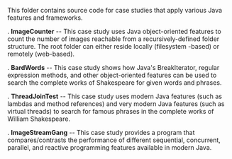 This folder contains source code for case studies that apply various
Java features and frameworks.

. **ImageCounter** -- This case study uses Java object-oriented features
  to count the number of images reachable from a recursively-defined
  folder structure.  The root folder can either reside locally
  (filesystem -based) or remotely (web-based).

. **BardWords** -- This case study shows how Java's BreakIterator, regular
  expression methods, and other object-oriented features can be used
  to search the complete works of Shakespeare for given words and
  phrases.

. **ThreadJoinTest** -- This case study uses modern Java features (such as
  lambdas and method references) and very modern Java features (such
  as virtual threads) to search for famous phrases in the complete
  works of William Shakespeare.

. **ImageStreamGang** -- This case study provides a program that
  compares/contrasts the performance of different sequential,
  concurrent, parallel, and reactive programming features available in
  modern Java.


